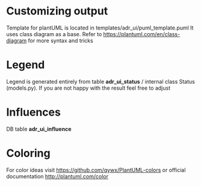 # Customizing output

Template for plantUML is located in templates/adr_ui/puml_template.puml
It uses class diagram as a base. Refer to https://plantuml.com/en/class-diagram for more syntax and tricks

# Legend
Legend is generated entirely from table **adr_ui_status** / internal class Status (models.py). If you are not happy with the result feel free to adjust

# Influences
DB table **adr_ui_influence**

# Coloring
For color ideas visit https://github.com/qywx/PlantUML-colors or official documentation http://plantuml.com/color